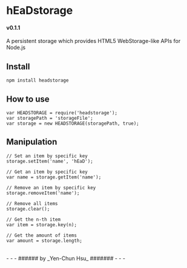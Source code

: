hEaDstorage
===========

#### v0.1.1

A persistent storage which provides HTML5 WebStorage-like APIs for Node.js

Install
-------
    npm install headstorage

How to use
----------
    var HEADSTORAGE = require('headstorage');
    var storagePath = 'storageFile';
    var storage = new HEADSTORAGE(storagePath, true);

Manipulation
------------
    // Set an item by specific key
    storage.setItem('name', 'hEaD');

    // Get an item by specific key
    var name = storage.getItem('name');

    // Remove an item by specific key
    storage.removeItem('name');

    // Remove all items
    storage.clear();

    // Get the n-th item
    var item = storage.key(n);

    // Get the amount of items
    var amount = storage.length;

<br />
- - -
###### by _Yen-Chun Hsu_ #######
- - -
